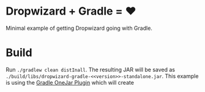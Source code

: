 # Dropwizard + Gradle = &hearts;

Minimal example of getting Dropwizard going with Gradle.

# Build

Run `./gradlew clean distInall`. The resulting JAR will be saved as `./build/libs/dropwizard-gradle-<<version>>-standalone.jar`.
This example is using the [Gradle OneJar Plugin](https://github.com/rholder/gradle-one-jar) which will create


